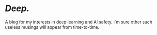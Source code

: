 # _Deep._

A blog for my interests in deep learning and AI safety. I'm sure other such useless musings will appear from time-to-time.
